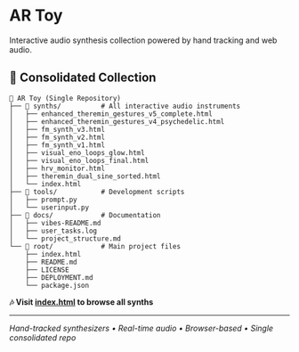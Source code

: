 # AR Toy

Interactive audio synthesis collection powered by hand tracking and web audio.

## 🎵 Consolidated Collection

```
📁 AR Toy (Single Repository)
├── 🎵 synths/          # All interactive audio instruments
│   ├── enhanced_theremin_gestures_v5_complete.html
│   ├── enhanced_theremin_gestures_v4_psychedelic.html
│   ├── fm_synth_v3.html
│   ├── fm_synth_v2.html
│   ├── fm_synth_v1.html
│   ├── visual_eno_loops_glow.html
│   ├── visual_eno_loops_final.html
│   ├── hrv_monitor.html
│   ├── theremin_dual_sine_sorted.html
│   └── index.html
├── 🔧 tools/           # Development scripts
│   ├── prompt.py
│   └── userinput.py
├── 📄 docs/            # Documentation
│   ├── vibes-README.md
│   ├── user_tasks.log
│   └── project_structure.md
└── 📁 root/            # Main project files
    ├── index.html
    ├── README.md
    ├── LICENSE
    ├── DEPLOYMENT.md
    └── package.json
```

**🎶 Visit [index.html](./index.html) to browse all synths**

---

*Hand-tracked synthesizers • Real-time audio • Browser-based • Single consolidated repo* 